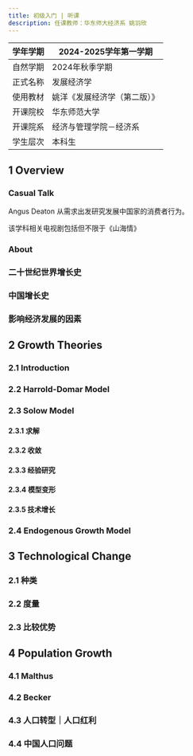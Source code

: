 ```yaml
---
title: 初级入门 | 听课
description: 任课教师：华东师大经济系 姚羽欣
---
```


|学年学期|2024-2025学年第一学期|
|------------|-----------------------|
|自然学期|2024年秋季学期|
|正式名称|发展经济学|
|使用教材|姚洋《发展经济学（第二版）》|
|开课院校|华东师范大学|
|开课院系|经济与管理学院－经济系|
|学生层次|本科生|

## 1 Overview

### Casual Talk

Angus Deaton 从需求出发研究发展中国家的消费者行为。

该学科相关电视剧包括但不限于《山海情》

### About

### 二十世纪世界增长史

### 中国增长史

### 影响经济发展的因素

## 2 Growth Theories

### 2.1 Introduction

### 2.2 Harrold-Domar Model

### 2.3 Solow Model

#### 2.3.1 求解

#### 2.3.2 收敛

#### 2.3.3 经验研究

#### 2.3.4 模型变形

#### 2.3.5 技术增长

### 2.4 Endogenous Growth Model

## 3 Technological Change

### 2.1 种类

### 2.2 度量

### 2.3 比较优势

## 4 Population Growth

### 4.1 Malthus

### 4.2 Becker

### 4.3 人口转型｜人口红利

### 4.4 中国人口问题
